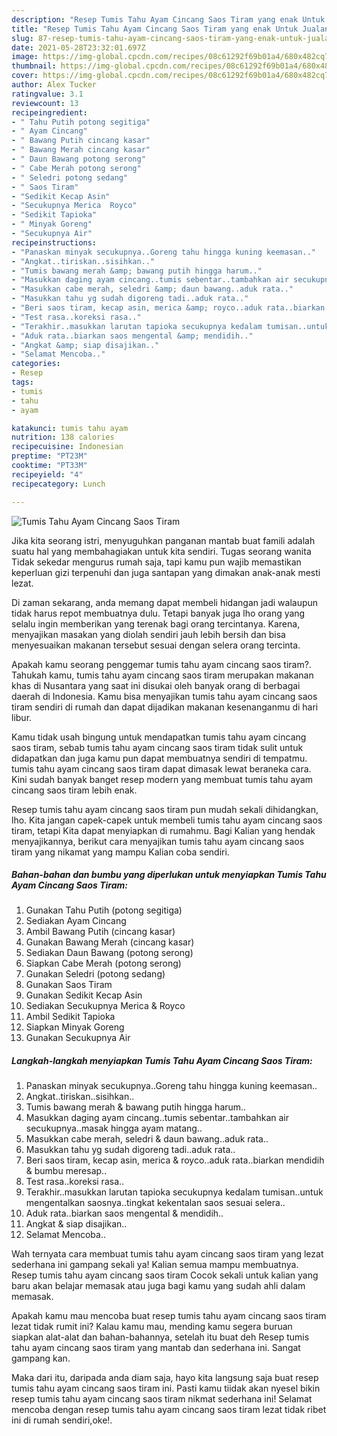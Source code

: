 ```yaml
---
description: "Resep Tumis Tahu Ayam Cincang Saos Tiram yang enak Untuk Jualan"
title: "Resep Tumis Tahu Ayam Cincang Saos Tiram yang enak Untuk Jualan"
slug: 87-resep-tumis-tahu-ayam-cincang-saos-tiram-yang-enak-untuk-jualan
date: 2021-05-28T23:32:01.697Z
image: https://img-global.cpcdn.com/recipes/08c61292f69b01a4/680x482cq70/tumis-tahu-ayam-cincang-saos-tiram-foto-resep-utama.jpg
thumbnail: https://img-global.cpcdn.com/recipes/08c61292f69b01a4/680x482cq70/tumis-tahu-ayam-cincang-saos-tiram-foto-resep-utama.jpg
cover: https://img-global.cpcdn.com/recipes/08c61292f69b01a4/680x482cq70/tumis-tahu-ayam-cincang-saos-tiram-foto-resep-utama.jpg
author: Alex Tucker
ratingvalue: 3.1
reviewcount: 13
recipeingredient:
- " Tahu Putih potong segitiga"
- " Ayam Cincang"
- " Bawang Putih cincang kasar"
- " Bawang Merah cincang kasar"
- " Daun Bawang potong serong"
- " Cabe Merah potong serong"
- " Seledri potong sedang"
- " Saos Tiram"
- "Sedikit Kecap Asin"
- "Secukupnya Merica  Royco"
- "Sedikit Tapioka"
- " Minyak Goreng"
- "Secukupnya Air"
recipeinstructions:
- "Panaskan minyak secukupnya..Goreng tahu hingga kuning keemasan.."
- "Angkat..tiriskan..sisihkan.."
- "Tumis bawang merah &amp; bawang putih hingga harum.."
- "Masukkan daging ayam cincang..tumis sebentar..tambahkan air secukupnya..masak hingga ayam matang.."
- "Masukkan cabe merah, seledri &amp; daun bawang..aduk rata.."
- "Masukkan tahu yg sudah digoreng tadi..aduk rata.."
- "Beri saos tiram, kecap asin, merica &amp; royco..aduk rata..biarkan mendidih &amp; bumbu meresap.."
- "Test rasa..koreksi rasa.."
- "Terakhir..masukkan larutan tapioka secukupnya kedalam tumisan..untuk mengentalkan saosnya..tingkat kekentalan saos sesuai selera.."
- "Aduk rata..biarkan saos mengental &amp; mendidih.."
- "Angkat &amp; siap disajikan.."
- "Selamat Mencoba.."
categories:
- Resep
tags:
- tumis
- tahu
- ayam

katakunci: tumis tahu ayam 
nutrition: 138 calories
recipecuisine: Indonesian
preptime: "PT23M"
cooktime: "PT33M"
recipeyield: "4"
recipecategory: Lunch

---
```



![Tumis Tahu Ayam Cincang Saos Tiram](https://img-global.cpcdn.com/recipes/08c61292f69b01a4/680x482cq70/tumis-tahu-ayam-cincang-saos-tiram-foto-resep-utama.jpg)

Jika kita seorang istri, menyuguhkan panganan mantab buat famili adalah suatu hal yang membahagiakan untuk kita sendiri. Tugas seorang  wanita Tidak sekedar mengurus rumah saja, tapi kamu pun wajib memastikan keperluan gizi terpenuhi dan juga santapan yang dimakan anak-anak mesti lezat.

Di zaman  sekarang, anda memang dapat membeli hidangan jadi walaupun tidak harus repot membuatnya dulu. Tetapi banyak juga lho orang yang selalu ingin memberikan yang terenak bagi orang tercintanya. Karena, menyajikan masakan yang diolah sendiri jauh lebih bersih dan bisa menyesuaikan makanan tersebut sesuai dengan selera orang tercinta. 



Apakah kamu seorang penggemar tumis tahu ayam cincang saos tiram?. Tahukah kamu, tumis tahu ayam cincang saos tiram merupakan makanan khas di Nusantara yang saat ini disukai oleh banyak orang di berbagai daerah di Indonesia. Kamu bisa menyajikan tumis tahu ayam cincang saos tiram sendiri di rumah dan dapat dijadikan makanan kesenanganmu di hari libur.

Kamu tidak usah bingung untuk mendapatkan tumis tahu ayam cincang saos tiram, sebab tumis tahu ayam cincang saos tiram tidak sulit untuk didapatkan dan juga kamu pun dapat membuatnya sendiri di tempatmu. tumis tahu ayam cincang saos tiram dapat dimasak lewat beraneka cara. Kini sudah banyak banget resep modern yang membuat tumis tahu ayam cincang saos tiram lebih enak.

Resep tumis tahu ayam cincang saos tiram pun mudah sekali dihidangkan, lho. Kita jangan capek-capek untuk membeli tumis tahu ayam cincang saos tiram, tetapi Kita dapat menyiapkan di rumahmu. Bagi Kalian yang hendak menyajikannya, berikut cara menyajikan tumis tahu ayam cincang saos tiram yang nikamat yang mampu Kalian coba sendiri.

<!--inarticleads1-->

##### Bahan-bahan dan bumbu yang diperlukan untuk menyiapkan Tumis Tahu Ayam Cincang Saos Tiram:

1. Gunakan  Tahu Putih (potong segitiga)
1. Sediakan  Ayam Cincang
1. Ambil  Bawang Putih (cincang kasar)
1. Gunakan  Bawang Merah (cincang kasar)
1. Sediakan  Daun Bawang (potong serong)
1. Siapkan  Cabe Merah (potong serong)
1. Gunakan  Seledri (potong sedang)
1. Gunakan  Saos Tiram
1. Gunakan Sedikit Kecap Asin
1. Sediakan Secukupnya Merica &amp; Royco
1. Ambil Sedikit Tapioka
1. Siapkan  Minyak Goreng
1. Gunakan Secukupnya Air




<!--inarticleads2-->

##### Langkah-langkah menyiapkan Tumis Tahu Ayam Cincang Saos Tiram:

1. Panaskan minyak secukupnya..Goreng tahu hingga kuning keemasan..
1. Angkat..tiriskan..sisihkan..
1. Tumis bawang merah &amp; bawang putih hingga harum..
1. Masukkan daging ayam cincang..tumis sebentar..tambahkan air secukupnya..masak hingga ayam matang..
1. Masukkan cabe merah, seledri &amp; daun bawang..aduk rata..
1. Masukkan tahu yg sudah digoreng tadi..aduk rata..
1. Beri saos tiram, kecap asin, merica &amp; royco..aduk rata..biarkan mendidih &amp; bumbu meresap..
1. Test rasa..koreksi rasa..
1. Terakhir..masukkan larutan tapioka secukupnya kedalam tumisan..untuk mengentalkan saosnya..tingkat kekentalan saos sesuai selera..
1. Aduk rata..biarkan saos mengental &amp; mendidih..
1. Angkat &amp; siap disajikan..
1. Selamat Mencoba..




Wah ternyata cara membuat tumis tahu ayam cincang saos tiram yang lezat sederhana ini gampang sekali ya! Kalian semua mampu membuatnya. Resep tumis tahu ayam cincang saos tiram Cocok sekali untuk kalian yang baru akan belajar memasak atau juga bagi kamu yang sudah ahli dalam memasak.

Apakah kamu mau mencoba buat resep tumis tahu ayam cincang saos tiram lezat tidak rumit ini? Kalau kamu mau, mending kamu segera buruan siapkan alat-alat dan bahan-bahannya, setelah itu buat deh Resep tumis tahu ayam cincang saos tiram yang mantab dan sederhana ini. Sangat gampang kan. 

Maka dari itu, daripada anda diam saja, hayo kita langsung saja buat resep tumis tahu ayam cincang saos tiram ini. Pasti kamu tiidak akan nyesel bikin resep tumis tahu ayam cincang saos tiram nikmat sederhana ini! Selamat mencoba dengan resep tumis tahu ayam cincang saos tiram lezat tidak ribet ini di rumah sendiri,oke!.

